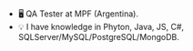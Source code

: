 - 🖥 QA Tester at MPF (Argentina). 
- 💡 I have knowledge in Phyton, Java, JS, C#, SQLServer/MySQL/PostgreSQL/MongoDB.
